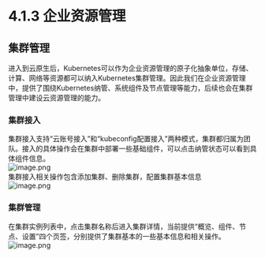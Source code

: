 # 4.1.3 企业资源管理


<a name="P2ZVB"></a>
## 集群管理
进入到云原生后，Kubernetes可以作为企业资源管理的原子化抽象单位，存储、计算、网络等资源都可以纳入Kubernetes集群管理。因此我们在企业资源管理中，提供了围绕Kubernetes纳管、系统组件及节点管理等能力，后续也会在集群管理中建设云资源管理的能力。

<a name="FZrDd"></a>
### 集群接入
集群接入支持“云账号接入”和“kubeconfig配置接入”两种模式，集群都归属为团队。接入的具体操作会在集群中部署一些基础组件，可以点击纳管状态可以看到具体组件信息。<br />![image.png](/pictures/1645498514008-c038d278-5910-4c7b-9842-20739e0d85b5.png)<br />集群接入相关操作包含添加集群、删除集群，配置集群基本信息<br />![image.png](/pictures/1645498586706-06776f4d-812c-4c9d-919a-ff636244496b.png)

<a name="HALSZ"></a>
### 集群管理
在集群实例列表中，点击集群名称后进入集群详情，当前提供“概览、组件、节点、设置”四个页签，分别提供了集群基本的一些基本信息和相关操作。<br />![image.png](/pictures/1645498749406-c647ddca-371e-436e-9965-452e099b4ccb.png)
